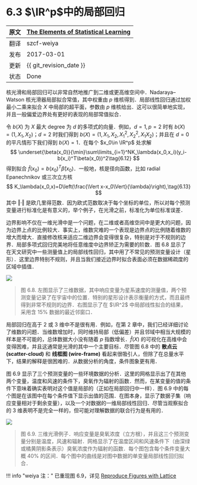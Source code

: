 # 6.3 $\IR^p$中的局部回归

| 原文   | [The Elements of Statistical Learning](https://esl.hohoweiya.xyz/book/The%20Elements%20of%20Statistical%20Learning.pdf#page=219) |
| ---- | ---------------------------------------- |
| 翻译   | szcf-weiya                               |
| 发布 | 2017-03-01 |
| 更新 | {{ git_revision_date }}|
| 状态 | Done|

核光滑和局部回归可以非常自然地推广到二维或更高维空间中．Nadaraya–Watson 核光滑器局部拟合常值，其中权重由 $p$ 维核得到．局部线性回归通过加权最小二乘来拟合 $X$ 中局部的超平面，参数由 $p$ 维核给出．这可以很简单地实现，并且一般偏爱边界处有更好的表现的局部常值拟合．

令 $b(X)$ 为 $X$ 最大 degree 为 $d$ 的多项式的向量．例如，$d=1,p=2$ 时有 $b(X)=(1,X_1,X_2)$；$d=2$ 时我们得到 $b(X)=(1,X_1,X_2,X_1^2,X_2^2,X_1X_2)$；并且在 $d=0$ 的平凡情形下我们得到 $b(X)=1$．在每个 $x_0\in \IR^p$ 处求解
$$
\underset{\beta(x_0)}{\min}\sum\limits_{i=1}^NK_\lambda(x_0,x_i)(y_i-b(x_i)^T\beta(x_0))^2\tag{6.12}
$$
得到拟合 $\hat f(x_0)=b(x_0)^T\hat \beta(x_0)$．一般地，核是径向函数，比如 radial Epanechnikov 或三次立方核
$$
K_\lambda(x_0,x)=D\left(\frac{\Vert x-x_0\Vert}{\lambda}\right),\tag{6.13}
$$
其中 $\Vert \cdot\Vert$ 是欧几里得范数．因为欧式范数取决于每个坐标的单位，所以对每个预测变量进行标准化是有意义的，举个例子，在光滑之前，标准化为单位标准误差．

边界影响不仅在一维光滑中是一个问题，在二维或者高维空间中是更大的问题，因为边界上点的比例较大．事实上，维数灾难的一个表现是边界点的比例随着维数的增大而增大．直接修改核来适应二维边界会变得很复杂，特别是对于不规则的边界．局部多项式回归完美地将任意维度中边界矫正为需要的阶数．图 6.8 显示了在天文研究中一些测量值上的局部线性回归，其中用了不常见的预测变量设计（星形）．这里边界特别不规则，并且当我们接近边界时拟合表面必须在数据稀疏度的区域中插值．

![](../img/06/fig6.8.png)

> 图 6.8. 左图显示了三维数据，其中响应变量为星系速度的测量值，两个预测变量记录了在宇宙中的位置．特别的星形设计表示衡量的方式，而且最终得到非常不规则的边界．右图显示了在 $\IR^2$ 中局部线性拟合的结果，采用含 $15\%$ 数据的最近邻窗口．

局部回归在高于 $2$ 或 $3$ 维中不是很有用．例如，在第 $2$ 章中，我们已经详细讨论了维数的问题．当维数增加时，同时维持局部（低偏差）并且邻域中相当大规模的样本是不可能的，总体数据大小没有随着 $p$ 指数增长．$\hat f(X)$ 的可视化在高维中会变得困难，并且这通常是光滑的其中一个主要目标．尽管图 6.8 中的 **散点云 (scatter-cloud)** 和 **线框图 (wire-frame)** 看起来很吸引人，但除了在总量水平下，结果的解释是很困难的．从数据分析的角度，条件图象更有用．

图 6.9 显示了三个预测变量的一些环境数据的分析．这里的网格显示出了在其他两个变量，温度和风速的条件下，臭氧作为辐射的函数．然而，在某变量的值的条件下意味着确实表明对这个值是局部的（正如在局部回归中一样）．图 6.9 中的每个图是在该图中在每个条件值下显示出值的范围．在图本身，显示了数据子集（响应变量相对于剩余变量），以及一个对数据的一维局部线性回归．尽管当观察拟合的 3 维表明不是完全一样的，但可能对理解数据的联合行为是有用的．

![](../img/06/fig6.9.png)

> 图 6.9. 三维光滑例子．响应变量是臭氧浓度（立方根），并且这三个预测变量分别是温度，风速和辐射．网格显示了在温度区间和风速条件下（由深绿或橘黄阴影条表示）臭氧浓度作为辐射的函数．每个图包含每个条件变量大概 $40\%$ 的区间．每个图中的曲线是对图中数据的单变量局部线性回归拟合．

!!! info "weiya 注："
    已重现图 6.9，详见 [Reproduce Figures with Lattice](https://esl.hohoweiya.xyz/rmds/lattice.html)